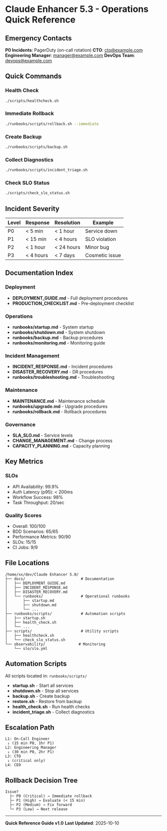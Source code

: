 # Claude Enhancer 5.3 - Operations Quick Reference

## Emergency Contacts

**P0 Incidents**: PagerDuty (on-call rotation)
**CTO**: cto@example.com
**Engineering Manager**: manager@example.com
**DevOps Team**: devops@example.com

## Quick Commands

### Health Check
```bash
./scripts/healthcheck.sh
```

### Immediate Rollback
```bash
./runbooks/scripts/rollback.sh --immediate
```

### Create Backup
```bash
./runbooks/scripts/backup.sh
```

### Collect Diagnostics
```bash
./runbooks/scripts/incident_triage.sh
```

### Check SLO Status
```bash
./scripts/check_slo_status.sh
```

## Incident Severity

| Level | Response | Resolution | Example |
|-------|----------|------------|---------|
| P0 | < 5 min | < 1 hour | Service down |
| P1 | < 15 min | < 4 hours | SLO violation |
| P2 | < 1 hour | < 24 hours | Minor bug |
| P3 | < 4 hours | < 7 days | Cosmetic issue |

## Documentation Index

### Deployment
- **DEPLOYMENT_GUIDE.md** - Full deployment procedures
- **PRODUCTION_CHECKLIST.md** - Pre-deployment checklist

### Operations
- **runbooks/startup.md** - System startup
- **runbooks/shutdown.md** - System shutdown
- **runbooks/backup.md** - Backup procedures
- **runbooks/monitoring.md** - Monitoring guide

### Incident Management
- **INCIDENT_RESPONSE.md** - Incident procedures
- **DISASTER_RECOVERY.md** - DR procedures
- **runbooks/troubleshooting.md** - Troubleshooting

### Maintenance
- **MAINTENANCE.md** - Maintenance schedule
- **runbooks/upgrade.md** - Upgrade procedures
- **runbooks/rollback.md** - Rollback procedures

### Governance
- **SLA_SLO.md** - Service levels
- **CHANGE_MANAGEMENT.md** - Change process
- **CAPACITY_PLANNING.md** - Capacity planning

## Key Metrics

### SLOs
- API Availability: 99.9%
- Auth Latency (p95): < 200ms
- Workflow Success: 98%
- Task Throughput: 20/sec

### Quality Scores
- Overall: 100/100
- BDD Scenarios: 65/65
- Performance Metrics: 90/90
- SLOs: 15/15
- CI Jobs: 9/9

## File Locations

```
/home/xx/dev/Claude Enhancer 5.0/
├── docs/                         # Documentation
│   ├── DEPLOYMENT_GUIDE.md
│   ├── INCIDENT_RESPONSE.md
│   ├── DISASTER_RECOVERY.md
│   └── runbooks/                 # Operational runbooks
│       ├── startup.md
│       ├── shutdown.md
│       └── ...
├── runbooks/scripts/             # Automation scripts
│   ├── startup.sh
│   ├── health_check.sh
│   └── ...
├── scripts/                      # Utility scripts
│   ├── healthcheck.sh
│   └── check_slo_status.sh
└── observability/               # Monitoring
    └── slo/slo.yml
```

## Automation Scripts

All scripts located in: `runbooks/scripts/`

- **startup.sh** - Start all services
- **shutdown.sh** - Stop all services
- **backup.sh** - Create backup
- **restore.sh** - Restore from backup
- **health_check.sh** - Run health checks
- **incident_triage.sh** - Collect diagnostics

## Escalation Path

```
L1: On-Call Engineer
 ↓ (15 min P0, 1hr P1)
L2: Engineering Manager
 ↓ (30 min P0, 2hr P1)
L3: CTO
 ↓ (critical only)
L4: CEO
```

## Rollback Decision Tree

```
Issue?
  ├─ P0 (Critical) → Immediate rollback
  ├─ P1 (High) → Evaluate (< 15 min)
  ├─ P2 (Medium) → Fix forward
  └─ P3 (Low) → Next release
```

---
**Quick Reference Guide v1.0**
**Last Updated**: 2025-10-10
